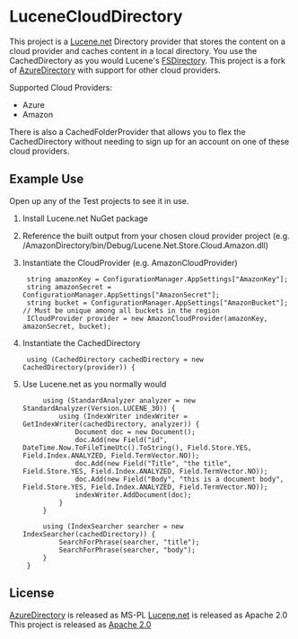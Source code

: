 LuceneCloudDirectory
====================

This project is a [Lucene.net](http://lucene.apache.org/core/) Directory provider that stores 
the content on a cloud provider and caches content in a local directory.  You use the CachedDirectory 
as you would Lucene's [FSDirectory](http://jsprunger.com/getting-started-with-lucene-net/).  This 
project is a fork of [AzureDirectory](https://azuredirectory.codeplex.com/) with support for other
cloud providers.

Supported Cloud Providers:

- Azure
- Amazon

There is also a CachedFolderProvider that allows you to flex the CachedDirectory without needing to
sign up for an account on one of these cloud providers.

Example Use
-----------

Open up any of the Test projects to see it in use.

1. Install Lucene.net NuGet package

2. Reference the built output from your chosen cloud provider project (e.g. /AmazonDirectory/bin/Debug/Lucene.Net.Store.Cloud.Amazon.dll)

3. Instantiate the CloudProvider (e.g. AmazonCloudProvider)

		string amazonKey = ConfigurationManager.AppSettings["AmazonKey"];
		string amazonSecret = ConfigurationManager.AppSettings["AmazonSecret"];
		string bucket = ConfigurationManager.AppSettings["AmazonBucket"]; // Must be unique among all buckets in the region
		ICloudProvider provider = new AmazonCloudProvider(amazonKey, amazonSecret, bucket);

4. Instantiate the CachedDirectory

		using (CachedDirectory cachedDirectory = new CachedDirectory(provider)) {

5. Use Lucene.net as you normally would

			using (StandardAnalyzer analyzer = new StandardAnalyzer(Version.LUCENE_30)) {
				using (IndexWriter indexWriter = GetIndexWriter(cachedDirectory, analyzer)) {
					Document doc = new Document();
					doc.Add(new Field("id", DateTime.Now.ToFileTimeUtc().ToString(), Field.Store.YES, Field.Index.ANALYZED, Field.TermVector.NO));
					doc.Add(new Field("Title", "the title", Field.Store.YES, Field.Index.ANALYZED, Field.TermVector.NO));
					doc.Add(new Field("Body", "this is a document body", Field.Store.YES, Field.Index.ANALYZED, Field.TermVector.NO));
					indexWriter.AddDocument(doc);
				}
			}

			using (IndexSearcher searcher = new IndexSearcher(cachedDirectory)) {
				SearchForPhrase(searcher, "title");
				SearchForPhrase(searcher, "body");
			}
		}

License
-------

[AzureDirectory](https://azuredirectory.codeplex.com/) is released as MS-PL
[Lucene.net](http://lucene.apache.org/core/) is released as Apache 2.0
This project is released as [Apache 2.0](http://www.apache.org/licenses/LICENSE-2.0)
